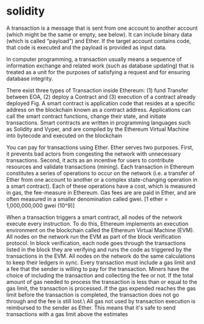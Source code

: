 # solidity
A transaction is a message that is sent from one account to another account (which might be the same or empty, see below). It can include binary data (which is called “payload”) and Ether. If the target account contains code, that code is executed and the payload is provided as input data.

In computer programming, a transaction usually means a sequence of information exchange and related work (such as database updating) that is treated as a unit for the purposes of satisfying a request and for ensuring database integrity.

There exist three types of Transaction inside Ethereum: (1) fund Transfer between EOA, (2) deploy a Contract and (3) execution of a contract already deployed Fig.
A smart contract is application code that resides at a specific address on the blockchain known as a contract address. Applications can call the smart contract functions, change their state, and initiate transactions. Smart contracts are written in programming languages such as Solidity and Vyper, and are compiled by the Ethereum Virtual Machine into bytecode and executed on the blockchain

You can pay for transactions using Ether. Ether serves two purposes. First, it prevents bad actors from congesting the network with unnecessary transactions. Second, it acts as an incentive for users to contribute resources and validate transactions (mining). Each transaction in Ethereum constitutes a series of operations to occur on the network (i.e. a transfer of Ether from one account to another or a complex state-changing operation in a smart contract). Each of these operations have a cost, which is measured in gas, the fee-measure in Ethereum. Gas fees are are paid in Ether, and are often measured in a smaller denomination called gwei. [1 ether = 1,000,000,000 gwei (10^9)]

When a transaction triggers a smart contract, all nodes of the network execute every instruction. To do this, Ethereum implements an execution environment on the blockchain called the Ethereum Virtual Machine (EVM). All nodes on the network run the EVM as part of the block verification protocol. In block verification, each node goes through the transactions listed in the block they are verifying and runs the code as triggered by the transactions in the EVM. All nodes on the network do the same calculations to keep their ledgers in sync. Every transaction must include a gas limit and a fee that the sender is willing to pay for the transaction. Miners have the choice of including the transaction and collecting the fee or not. If the total amount of gas needed to process the transaction is less than or equal to the gas limit, the transaction is processed. If the gas expended reaches the gas limit before the transaction is completed, the transaction does not go through and the fee is still lost.\ All gas not used by transaction execution is reimbursed to the sender as Ether. This means that it's safe to send transactions with a gas limit above the estimates
